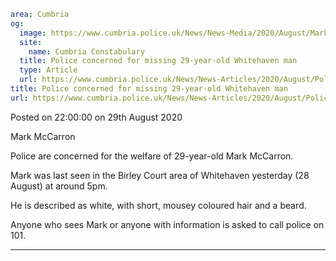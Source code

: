 ```yaml
area: Cumbria
og:
  image: https://www.cumbria.police.uk/News/News-Media/2020/August/Mark-McCarronjpg.jpg
  site:
    name: Cumbria Constabulary
  title: Police concerned for missing 29-year-old Whitehaven man
  type: Article
  url: https://www.cumbria.police.uk/News/News-Articles/2020/August/Police-concerned-for-missing-29-year-old-Whitehaven-man.aspx
title: Police concerned for missing 29-year-old Whitehaven man
url: https://www.cumbria.police.uk/News/News-Articles/2020/August/Police-concerned-for-missing-29-year-old-Whitehaven-man.aspx
```

Posted on 22:00:00 on 29th August 2020

Mark McCarron

Police are concerned for the welfare of 29-year-old Mark McCarron.

Mark was last seen in the Birley Court area of Whitehaven yesterday (28 August) at around 5pm.

He is described as white, with short, mousey coloured hair and a beard.

Anyone who sees Mark or anyone with information is asked to call police on 101.

****

